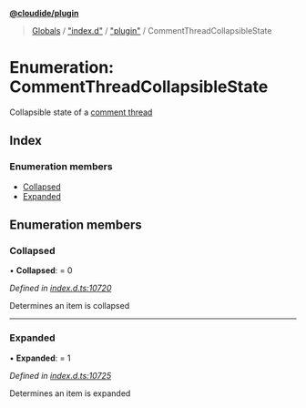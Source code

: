 **[@cloudide/plugin](../README.md)**

> [Globals](../README.md) / ["index.d"](../modules/_index_d_.md) / ["plugin"](../modules/_index_d_._plugin_.md) / CommentThreadCollapsibleState

# Enumeration: CommentThreadCollapsibleState

Collapsible state of a [comment thread](#CommentThread)

## Index

### Enumeration members

* [Collapsed](_index_d_._plugin_.commentthreadcollapsiblestate.md#collapsed)
* [Expanded](_index_d_._plugin_.commentthreadcollapsiblestate.md#expanded)

## Enumeration members

### Collapsed

•  **Collapsed**:  = 0

*Defined in [index.d.ts:10720](https://github.com/huaweicloud/cloudide-plugin-api/blob/1ab5ef8/index.d.ts#L10720)*

Determines an item is collapsed

___

### Expanded

•  **Expanded**:  = 1

*Defined in [index.d.ts:10725](https://github.com/huaweicloud/cloudide-plugin-api/blob/1ab5ef8/index.d.ts#L10725)*

Determines an item is expanded
